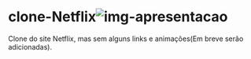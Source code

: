 # clone-Netflix![img-apresentacao](https://user-images.githubusercontent.com/41452181/137539705-dabac031-3ccf-47f5-8a81-e7a5f854af94.png)
Clone do site Netflix, mas sem alguns links e animações(Em breve serão adicionadas).

